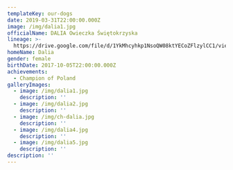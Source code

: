 ```yaml
---
templateKey: our-dogs
date: 2019-03-31T22:00:00.000Z
image: /img/dalia1.jpg
officialName: DALIA Owieczka Świętokrzyska
lineage: >-
  https://drive.google.com/file/d/1YkMhcyhkp1NsoQW08ktYECoZFlzylCC1/view?usp=sharing
homeName: Dalia
gender: female
birthDate: 2017-10-05T22:00:00.000Z
achievements:
  - Champion of Poland
galleryImages:
  - image: /img/dalia1.jpg
    description: ''
  - image: /img/dalia2.jpg
    description: ''
  - image: /img/ch-dalia.jpg
    description: ''
  - image: /img/dalia4.jpg
    description: ''
  - image: /img/dalia5.jpg
    description: ''
description: ''
---
```


